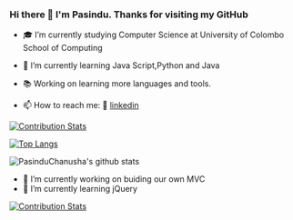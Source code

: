 ### Hi there 👋 I'm Pasindu. Thanks for visiting my GitHub

- 🎓 I’m currently studying Computer Science at University of Colombo School of Computing
- 🌱 I’m currently learning Java Script,Python and Java 
- 📚 Working on learning more languages and tools.

- 📫 How to reach me:  👔 [linkedin][linkedin]

[linkedin]: https://www.linkedin.com/in/pasindu-chanusha-a70957189/

[![Contribution Stats](https://github-contribution-stats.vercel.app/api/?username=PasinduChanusha)](https://github.com/LordDashMe/github-contribution-stats/)

[![Top Langs](https://github-readme-stats.vercel.app/api/top-langs/?username=PasinduChanusha&layout=compact)](https://github.com/anuraghazra/github-readme-stats)

![PasinduChanusha's github stats](https://github-readme-stats.vercel.app/api?username=PasinduChanusha&show_icons=true)

- 🔭 I’m currently working on buiding our own MVC
- 🌱 I’m currently learning jQuery

<!--
**PasinduChanusha** is a ✨ _special_ ✨ repository because its `README.md` (this file) appears on your GitHub profile.

Here are some ideas to get you started:

.
- 👯 I’m looking to collaborate on ...
- 🤔 I’m looking for help with ...
- 💬 Ask me about ...
- 📫 How to reach me: ...
- 😄 Pronouns: ...
- ⚡ Fun fact: ...
-->

[![Contribution Stats](https://github-contribution-stats.vercel.app/api/?username=PasinduChanusha)](https://github.com/PasinduChanusha/github-contribution-stats/)

